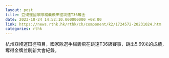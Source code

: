```yaml
---
layout: post
title: 亞殘運國家隊楊義飛田徑跳遠T36奪金
date: 2023-10-24 14:52:10.000000000 +08:00
link: https://news.rthk.hk/rthk/ch/component/k2/1724572-20231024.htm
categories: rthk
---
```


杭州亞殘運田徑項目，國家隊選手楊義飛在跳遠T36級賽事，跳出5.69米的成績，奪得金牌並刷新大會紀錄。

